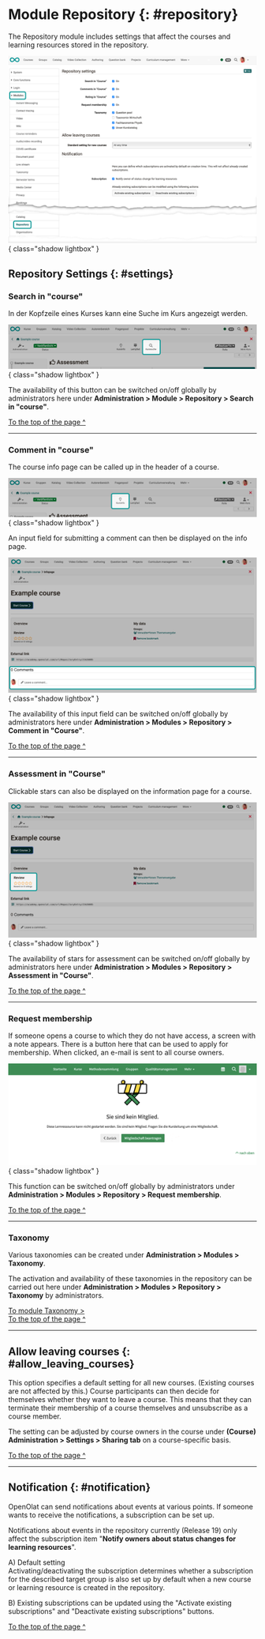 # Module Repository {: #repository}

The Repository module includes settings that affect the courses and learning resources stored in the repository.

![modules_repository_v1_en.png](assets/modules_repository_v1_en.png){ class="shadow lightbox" }


## Repository Settings {: #settings}

### Search in "course"

In der Kopfzeile eines Kurses kann eine Suche im Kurs angezeigt werden.

![modules_repository_course_search_v1_de.png](assets/modules_repository_course_search_v1_de.png){ class="shadow lightbox" }

The availability of this button can be switched on/off globally by administrators here under **Administration > Module > Repository > Search in "course"**.

[To the top of the page ^](#repository)

---

### Comment in "course"

The course info page can be called up in the header of a course.

![modules_repository_course_info_v1_de.png](assets/modules_repository_course_info_v1_de.png){ class="shadow lightbox" }

An input field for submitting a comment can then be displayed on the info page.

![modules_repository_course_comment_v1_en.png](assets/modules_repository_course_comment_v1_en.png){ class="shadow lightbox" }

The availability of this input field can be switched on/off globally by administrators here under **Administration > Modules > Repository > Comment in "Course"**.

[To the top of the page ^](#repository)

---


### Assessment in "Course"

Clickable stars can also be displayed on the information page for a course.

![modules_repository_course_review_v1_en.png](assets/modules_repository_course_review_v1_en.png){ class="shadow lightbox" }

The availability of stars for assessment can be switched on/off globally by administrators here under **Administration > Modules > Repository > Assessment in "Course"**.

[To the top of the page ^](#repository)

---


### Request membership

If someone opens a course to which they do not have access, a screen with a note appears. 
There is a button here that can be used to apply for membership. When clicked, an e-mail is sent to all course owners.

![modules_repository_request_membership_v1_de.png](assets/modules_repository_request_membership_v1_de.png){ class="shadow lightbox" }

This function can be switched on/off globally by administrators under **Administration > Modules > Repository > Request membership**.

[To the top of the page ^](#repository)

---


### Taxonomy

Various taxonomies can be created under **Administration > Modules > Taxonomy**.

The activation and availability of these taxonomies in the repository can be carried out here under **Administration > Modules > Repository > Taxonomy** by administrators.

[To module Taxonomy >](Modules_Taxonomy.de.md)<br>
[To the top of the page ^](#repository)

---

## Allow leaving courses {: #allow_leaving_courses}

This option specifies a default setting for all new courses. (Existing courses are not affected by this.) Course participants can then decide for themselves whether they want to leave a course. This means that they can terminate their membership of a course themselves and unsubscribe as a course member.

The setting can be adjusted by course owners in the course under **(Course) Administration > Settings > Sharing tab** on a course-specific basis.

[To the top of the page ^](#repository)

---

## Notification {: #notification}

OpenOlat can send notifications about events at various points. If someone wants to receive the notifications, a subscription can be set up.

Notifications about events in the repository currently (Release 19) only affect the subscription item "**Notify owners about status changes for learning resources**".

A) Default setting<br>
Activating/deactivating the subscription determines whether a subscription for the described target group is also set up by default when a new course or learning resource is created in the repository.

B) Existing subscriptions can be updated using the "Activate existing subscriptions" and "Deactivate existing subscriptions" buttons.

[To the top of the page ^](#repository)


